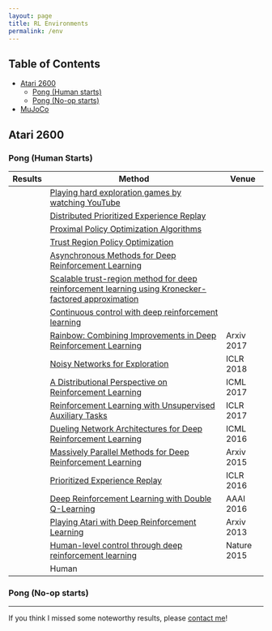 ```yaml
---
layout: page
title: RL Environments
permalink: /env
---
```


## Table of Contents

* [Atari 2600](#atari-2600)
  * [Pong (Human starts)](#pong-human-starts)
  * [Pong (No-op starts)](#pong-no-op-starts)
* [MuJoCo](#mujoco)



## Atari 2600

### Pong (Human Starts)

| Results | Method                                                       | Venue       |
| ------- | ------------------------------------------------------------ | ----------- |
|         | [Playing hard exploration games by watching YouTube](https://arxiv.org/pdf/1805.11592.pdf) |             |
|         | [Distributed Prioritized Experience Replay](https://arxiv.org/pdf/1803.00933.pdf) |             |
|         | [Proximal Policy Optimization Algorithms](https://arxiv.org/pdf/1707.06347) |             |
|         | [Trust Region Policy Optimization](https://arxiv.org/pdf/1502.05477.pdf) |             |
|         | [Asynchronous Methods for Deep Reinforcement Learning](https://arxiv.org/pdf/1602.01783.pdf) |             |
|         | [Scalable trust-region method for deep reinforcement learning using Kronecker-factored approximation](https://arxiv.org/pdf/1708.05144.pdf) |             |
|         | [Continuous control with deep reinforcement learning](https://arxiv.org/pdf/1509.02971.pdf) |             |
|         | [Rainbow: Combining Improvements in Deep Reinforcement Learning](https://arxiv.org/pdf/1710.02298.pdf) | Arxiv 2017  |
|         | [Noisy Networks for Exploration](https://arxiv.org/pdf/1706.10295.pdf) | ICLR 2018   |
|         | [ A Distributional Perspective on Reinforcement Learning](https://arxiv.org/pdf/1707.06887.pdf) | ICML 2017   |
|         | [Reinforcement Learning with Unsupervised Auxiliary Tasks](https://arxiv.org/pdf/1611.05397.pdf) | ICLR 2017   |
|         | [Dueling Network Architectures for Deep Reinforcement Learning](https://arxiv.org/pdf/1511.06581.pdf) | ICML 2016   |
|         | [Massively Parallel Methods for Deep Reinforcement Learning](https://arxiv.org/pdf/1507.04296.pdf) | Arxiv 2015  |
|         | [Prioritized Experience Replay](https://arxiv.org/pdf/1511.05952.pdf) | ICLR 2016   |
|         | [Deep Reinforcement Learning with Double Q-Learning](https://arxiv.org/pdf/1509.06461) | AAAI 2016   |
|         | [Playing Atari with Deep Reinforcement Learning](https://arxiv.org/pdf/1312.5602.pdf) | Arxiv 2013  |
|         | [Human-level control through deep reinforcement learning](https://web.stanford.edu/class/psych209/Readings/MnihEtAlHassibis15NatureControlDeepRL.pdf) | Nature 2015 |
|         | Human                                                        |             |

### Pong (No-op starts)



---

If you think I missed some noteworthy results, please [contact me](mailto:seungjaeryanlee@gmail.com)!


